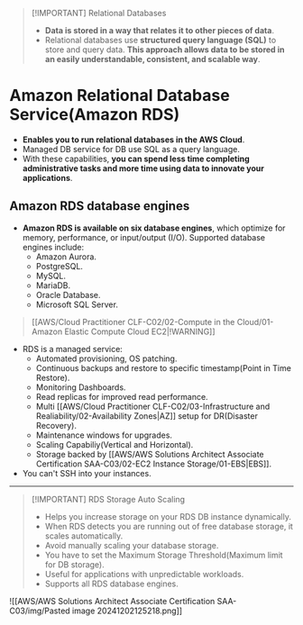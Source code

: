 
> [!IMPORTANT] Relational Databases
> - **Data is stored in a way that relates it to other pieces of data**.
> - Relational databases use **structured query language (SQL)** to store and query data. **This approach allows data to be stored in an easily understandable, consistent, and scalable way**.

# Amazon Relational Database Service(Amazon RDS)
- **Enables you to run relational databases in the AWS Cloud**.
- Managed DB service for DB use SQL as a query language.
- With these capabilities, **you can spend less time completing administrative tasks and more time using data to innovate your applications**. 

## Amazon RDS database engines
- **Amazon RDS is available on six database engines**, which optimize for memory, performance, or input/output (I/O). Supported database engines include:
	- Amazon Aurora.
	- PostgreSQL.
	- MySQL.
	- MariaDB.
	- Oracle Database.
	- Microsoft SQL Server.


> [[AWS/Cloud Practitioner CLF-C02/02-Compute in the Cloud/01-Amazon Elastic Compute Cloud EC2|!WARNING]]
- RDS is a managed service:
	- Automated provisioning, OS patching.
	- Continuous backups and restore to specific timestamp(Point in Time Restore).
	- Monitoring Dashboards.
	- Read replicas for improved read performance.
	- Multi [[AWS/Cloud Practitioner CLF-C02/03-Infrastructure and Realiability/02-Availability Zones|AZ]] setup for DR(Disaster Recovery).
	- Maintenance windows for upgrades.
	- Scaling Capabiliy(Vertical and Horizontal).
	- Storage backed by [[AWS/AWS Solutions Architect Associate Certification SAA-C03/02-EC2 Instance Storage/01-EBS|EBS]].
- You can't SSH into your instances.

---

> [!IMPORTANT] RDS Storage Auto Scaling
> - Helps you increase storage on your RDS DB instance dynamically.
> - When RDS detects you are running out of free database storage, it scales automatically.
> - Avoid manually scaling your database storage.
> - You have to set the Maximum Storage Threshold(Maximum limit for DB storage).
> - Useful for applications with unpredictable workloads.
> - Supports all RDS database engines.

![[AWS/AWS Solutions Architect Associate Certification SAA-C03/img/Pasted image 20241202125218.png]]


